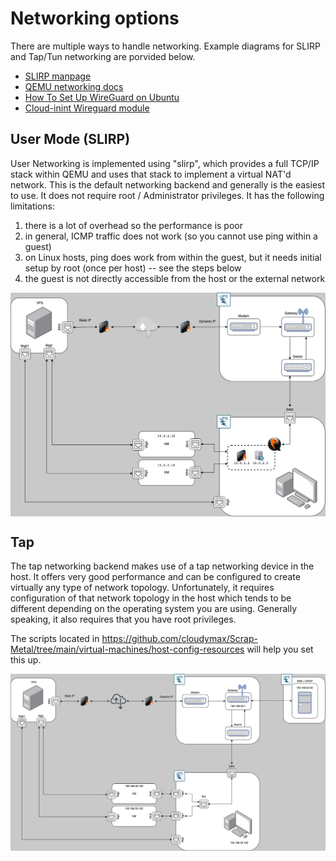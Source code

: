 # Networking options

There are multiple ways to handle networking. Example diagrams for SLIRP and Tap/Tun networking are porvided below.

- [SLIRP manpage](https://manpages.ubuntu.com/manpages/kinetic/man1/slirp4netns.1.html)
- [QEMU networking docs](https://wiki.qemu.org/Documentation/Networking#User_Networking_.28SLIRP.29)
- [How To Set Up WireGuard on Ubuntu](https://www.digitalocean.com/community/tutorials/how-to-set-up-wireguard-on-ubuntu-20-04)
- [Cloud-inint Wireguard module](https://cloudinit.readthedocs.io/en/latest/topics/modules.html#wireguard)

## User Mode (SLIRP)

User Networking is implemented using "slirp", which provides a full TCP/IP stack within QEMU and uses that stack to implement a virtual NAT'd network. This is the default networking backend and generally is the easiest to use. It does not require root / Administrator privileges. It has the following limitations:

  1. there is a lot of overhead so the performance is poor
  2. in general, ICMP traffic does not work (so you cannot use ping within a guest)
  3. on Linux hosts, ping does work from within the guest, but it needs initial setup by root (once per host) -- see the steps below
  4. the guest is not directly accessible from the host or the external network

<img align="center" src="https://raw.githubusercontent.com/cloudymax/Scrap-Metal/main/media/ScrapMetal2.png">


## Tap

The tap networking backend makes use of a tap networking device in the host. It offers very good performance and can be configured to create virtually any type of network topology. Unfortunately, it requires configuration of that network topology in the host which tends to be different depending on the operating system you are using. Generally speaking, it also requires that you have root privileges. 

The scripts located in https://github.com/cloudymax/Scrap-Metal/tree/main/virtual-machines/host-config-resources will help you set this up.

<img align="center" src="https://raw.githubusercontent.com/cloudymax/Scrap-Metal/main/media/ScrapMetal.png">
